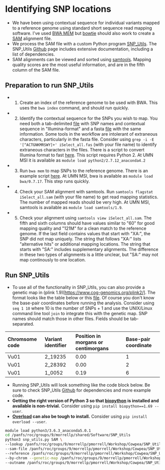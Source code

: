 # Identifying SNP locations

*   We have been using contextual sequence for individual variants mapped to a reference genome using standard short sequence read mapping software. I've used [BWA MEM](https://github.com/lh3/bwa) but [bowtie](https://github.com/BenLangmead/bowtie) should also work to create a [SAM](https://samtools.github.io/hts-specs/SAMv1.pdf) alignment file.
*   We process the SAM file with a custom Python program [SNP_Utils](https://github.com/MorrellLAB/SNP_Utils?organization=MorrellLAB&organization=MorrellLAB). The SNP_Utils [Github](https://github.com/MorrellLAB/SNP_Utils?organization=MorrellLAB&organization=MorrellLAB) page includes extensive documentation, including a list of dependencies.
*   SAM alignments can be viewed and sorted using [samtools](http://www.htslib.org/doc/samtools.html). Mapping quality scores are the most useful information, and are in the fifth column of the SAM file.


## Preparation to run SNP_Utils

*   1) Create an index of the reference genome to be used with BWA. This uses the `bwa index` command, and should run quickly.
*   2) Identify the contextual sequence for the SNPs you wish to map. You need both a tab-delimited [file](https://www.dropbox.com/s/16uqe9o3eogrygd/iSelect_all.txt?dl=0) with SNP names and contextual sequence in "Illumina-format" and a fasta [file](https://www.dropbox.com/s/2slw1gnyjkxevb0/iSelect_all.fas?dl=0) with the same information. Some tools in the workflow are intolerant of extraneous characters, particularly in the fasta file. Consider using `grep -i -E '[^ACTGNKMRSWY]+' iSelect_all.fas` (with your file name) to identify extraneous characters in the files. There is a script to convert Illumina format to fast [here](https://github.com/MorrellLAB/SNPMeta/blob/master/Helper_Scripts/Convert_Illumina.py). This script requires Python 2. At UMN MSI it is available as `module load python2/2.7.12_anaconda4.2`
*   3) Run `bwa mem` to map SNPs to the reference genome. There is an example script [here](https://github.com/pmorrell/Utilities/blob/master/bwa_mem.sh). At UMN MSI, bwa is available as `module load bwa/0.7.17`. This step runs quickly.
*   4) Check your SAM alignment with samtools. Run `samtools flagstat iSelect_all.sam` (with your file name) to get read mapping statistics. The number of mapped reads should be very high. At UMN MSI, samtools is available as `module load samtools/1.9`.
*   5) Check your alignment using `samtools view iSelect_all.sam`. The fifth and sixth columns should have values similar to "60" for good mapping quality and "121M" for a clean match to the reference genome. If the last field contains values that start with "XA:", the SNP did not map uniquely. The string that follows "XA:" lists "alternative hits" or additional mapping locations. The string that starts with "SA:" includes supplementary alignments. The difference in these two types of alignments is a little unclear, but "SA:" may not map continously to one location.

## Run SNP_Utils

*   To use all of the functionality in SNP_Utils, you can also provide a genetic map in (plink 1.9)[https://www.cog-genomics.org/plink2/]. The format looks like the table below or this [file](https://www.dropbox.com/s/ns6l2oz2x5l0np4/Cowpea_consesus_map_plink_2.txt?dl=0). Of course you don't know the base-pair coordinates before running the analysis. Consider using `seq 1 10` where 10 is the number of SNPs + 1 and use the UNIX/Linux command line tool `join` to integrate this with the genetic map. SNP names should match those in other files. Fields should be tab-separated.

| Chromsome code | Variant identifier  | Position in morgans or centimorgans | Base-pair coordinate |
|:--|:--|:--|:--|
| Vu01 | 2_19235 | 0.00 | 1 |
| Vu01 | 2_28392  | 0.00 | 2 |
| Vu01 | 1_0052 | 0.19 | 6 |

*   Running SNP_Utils will look something like the code block below. Be sure to check SNP_Utils [Github](https://github.com/MorrellLAB/SNP_Utils?organization=MorrellLAB&organization=MorrellLAB) for dependencies and more example code.
*   **Getting the right version of Python 3 so that [biopython](https://biopython.org) is installed and available is non-trivial.** Consider using `pip install biopython==1.69 --user`.
*   **[Overload](https://pypi.org/project/overload/) can also be tough to install.** Consider using `pip install overload --user`.


```bash
module load python3/3.6.3_anaconda5.0.1
cd /panfs/roc/groups/9/morrellp/shared/Software/SNP_Utils
python3 snp_utils.py SAM \
--lookup /panfs/roc/groups/9/morrellp/pmorrell/Workshop/Cowpea/SNP_Utils/iSelect_all.txt \
--sam-file /panfs/roc/groups/9/morrellp/pmorrell/Workshop/Cowpea/SNP_Utils/bwa/iSelect_cowpea_BWA.sam \
--reference /panfs/roc/groups/9/morrellp/pmorrell/Workshop/Cowpea/SNP_Utils/Vunguiculata_IT97K-499-35_v1.0.fa \
--by-chrom --genetic-map /panfs/roc/groups/9/morrellp/pmorrell/Workshop/Cowpea/SNP_Utils/Cowpea_consesus_map_plink_2.txt \
--outname /panfs/roc/groups/9/morrellp/pmorrell/Workshop/Cowpea/SNP_Utils/bwa/iSelect_cowpea_2
```
